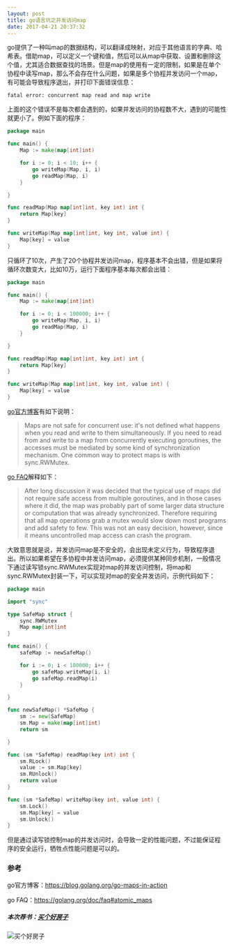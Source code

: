 ```yaml
---
layout: post
title: go语言坑之并发访问map
date: 2017-04-21 20:37:32
---
```


go提供了一种叫map的数据结构，可以翻译成映射，对应于其他语言的字典、哈希表。借助map，可以定义一个键和值，然后可以从map中获取、设置和删除这个值，尤其适合数据查找的场景。但是map的使用有一定的限制，如果是在单个协程中读写map，那么不会存在什么问题，如果是多个协程并发访问一个map，有可能会导致程序退出，并打印下面错误信息：

```
fatal error: concurrent map read and map write
```

上面的这个错误不是每次都会遇到的，如果并发访问的协程数不大，遇到的可能性就更小了。例如下面的程序：

```go
package main

func main() {
    Map := make(map[int]int)

    for i := 0; i < 10; i++ {
        go writeMap(Map, i, i)
        go readMap(Map, i)
    }

}

func readMap(Map map[int]int, key int) int {
    return Map[key]
}

func writeMap(Map map[int]int, key int, value int) {
    Map[key] = value
}
```

只循环了10次，产生了20个协程并发访问map，程序基本不会出错，但是如果将循环次数变大，比如10万，运行下面程序基本每次都会出错：

```go
package main

func main() {
    Map := make(map[int]int)

    for i := 0; i < 100000; i++ {
        go writeMap(Map, i, i)
        go readMap(Map, i)
    }

}

func readMap(Map map[int]int, key int) int {
    return Map[key]
}

func writeMap(Map map[int]int, key int, value int) {
    Map[key] = value
}

```


[go官方博客](https://blog.golang.org/go-maps-in-action)有如下说明：


> Maps are not safe for concurrent use: it's not defined what happens when you read and write to them simultaneously. If you need to read from and write to a map from concurrently executing goroutines, the accesses must be mediated by some kind of synchronization mechanism. One common way to protect maps is with sync.RWMutex.


[go FAQ](https://golang.org/doc/faq#atomic_maps)解释如下：

> After long discussion it was decided that the typical use of maps did not require safe access from multiple goroutines, and in those cases where it did, the map was probably part of some larger data structure or computation that was already synchronized. Therefore requiring that all map operations grab a mutex would slow down most programs and add safety to few. This was not an easy decision, however, since it means uncontrolled map access can crash the program.

大致意思就是说，并发访问map是不安全的，会出现未定义行为，导致程序退出。所以如果希望在多协程中并发访问map，必须提供某种同步机制，一般情况下通过读写锁sync.RWMutex实现对map的并发访问控制，将map和sync.RWMutex封装一下，可以实现对map的安全并发访问，示例代码如下：

```go
package main

import "sync"

type SafeMap struct {
    sync.RWMutex
    Map map[int]int
}

func main() {
    safeMap := newSafeMap()

    for i := 0; i < 100000; i++ {
        go safeMap.writeMap(i, i)
        go safeMap.readMap(i)
    }

}

func newSafeMap() *SafeMap {
    sm := new(SafeMap)
    sm.Map = make(map[int]int)
    return sm

}

func (sm *SafeMap) readMap(key int) int {
    sm.RLock()
    value := sm.Map[key]
    sm.RUnlock()
    return value
}

func (sm *SafeMap) writeMap(key int, value int) {
    sm.Lock()
    sm.Map[key] = value
    sm.Unlock()
}
```

但是通过读写锁控制map的并发访问时，会导致一定的性能问题，不过能保证程序的安全运行，牺牲点性能问题是可以的。

### 参考

go官方博客：https://blog.golang.org/go-maps-in-action

go FAQ：https://golang.org/doc/faq#atomic_maps

##### 本次荐书：[买个好房子](https://www.amazon.cn/%E4%B9%B0%E4%B8%AA%E5%A5%BD%E6%88%BF%E5%AD%90-%E7%9F%A5%E4%B9%8E%E5%BE%90%E6%96%8C%E4%BD%9C%E5%93%81-%E5%BE%90%E6%96%8C/dp/B01EH0JKFY/ref=sr_1_1?s=digital-text&ie=UTF8&qid=1492779158&sr=1-1)

![买个好房子](https://images-cn.ssl-images-amazon.com/images/I/410CZW0u8OL._AA160_.jpg)


